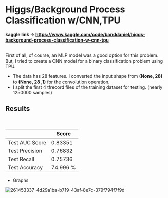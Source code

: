 # Higgs/Background Process Classification w/CNN,TPU

<b> kaggle link -> https://www.kaggle.com/code/banddaniel/higgs-background-process-classification-w-cnn-tpu </b>

<br>
First of all, of course, an MLP model was a good option for this problem.<br>
But, I tried to create a CNN model for a binary classification problem using TPU. <br>

- The data has 28 features. I converted the input shape from <b>(None, 28)</b> to <b>(None, 28 ,1)</b> for the convolution operation.
- I split the first 4 tfrecord files of the training dataset for testing. (nearly 1250000 samples)


## Results
<br>

|                 	| Score    	|
|-----------------	|----------	|
| Test AUC Score  	| 0.83351  	|
| Test Precision  	| 0.76832  	|
| Test Recall     	| 0.75736  	|
| Test Accuracy   	| 74.996 % 	|

- Graphs <br>

![261453337-4d29a1ba-b719-43af-8e7c-379f794f7f9d](https://github.com/john-fante/my-deep-learning-projects/assets/50263592/fe505f6b-bc11-434d-8e33-c0850b4d3658)
